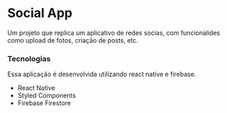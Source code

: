 # Social App

Um projeto que replica um aplicativo de redes socias, com funcionalides como upload de fotos, criação de posts, etc.

### Tecnologias

Essa aplicação é desenvolvida utilizando react native e firebase.

- React Native
- Styled Components
- Firebase Firestore
